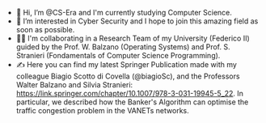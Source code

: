 - 👋 Hi, I’m @CS-Era and I'm currently studying Computer Science.
- 👀 I’m interested in Cyber Security and I hope to join this amazing field as soon as possible.
- 👨‍💻 I'm collaborating in a Research Team of my University (Federico II) guided by the Prof. W. Balzano (Operating Systems) and Prof. S. Stranieri (Fondamentals of Computer Science Programming).
- ✍️ Here you can find my latest Springer Publication made with my colleague Biagio Scotto di Covella (@biagioSc), and the Professors Walter Balzano and Silvia Stranieri: https://link.springer.com/chapter/10.1007/978-3-031-19945-5_22. In particular, we described how the Banker's Algorithm can optimise the traffic congestion problem in the VANETs networks.

<!---
CS-Era/CS-Era is a ✨ special ✨ repository because its `README.md` (this file) appears on your GitHub profile.
You can click the Preview link to take a look at your changes.
--->
